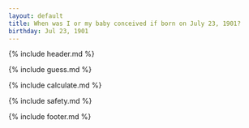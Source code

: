 ```yaml
---
layout: default
title: When was I or my baby conceived if born on July 23, 1901?
birthday: Jul 23, 1901
---
```


{% include header.md %}

{% include guess.md %}

{% include calculate.md %}

{% include safety.md %}

{% include footer.md %}



